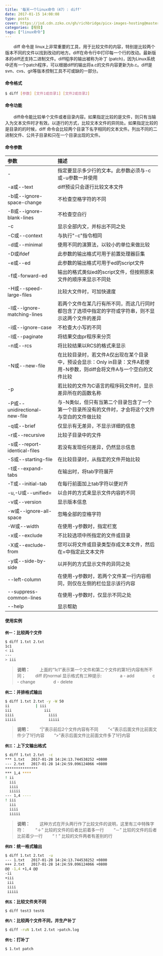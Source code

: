 ```yaml
---
title: '每天一个linux命令（47）: diff'
date: 2017-01-15 14:08:08
type: posts
cover: https://jsd.cdn.zzko.cn/gh/richbridge/picx-images-hosting@master/thumbnail/audit.jpg
categories: [程技]
tags: ["linux命令"]
---
```

　　diff 命令是 linux上非常重要的工具，用于比较文件的内容，特别是比较两个版本不同的文件以找到改动的地方。diff在命令行中打印每一个行的改动。最新版本的diff还支持二进制文件。diff程序的输出被称为补丁 (patch)，因为Linux系统中还有一个patch程序，可以根据diff的输出将a.c的文件内容更新为b.c。diff是svn、cvs、git等版本控制工具不可或缺的一部分。
<!--more -->
#### 命令格式
```bash
$ diff [参数] [文件1或目录1] [文件2或目录2]
```
#### 命令功能
　　diff命令能比较单个文件或者目录内容。如果指定比较的是文件，则只有当输入为文本文件时才有效。以逐行的方式，比较文本文件的异同处。如果指定比较的是目录的的时候，diff 命令会比较两个目录下名字相同的文本文件。列出不同的二进制文件、公共子目录和只在一个目录出现的文件。

#### 命令参数
| 参数 | 描述 |
| :- | :- |
| - | 指定要显示多少行的文本。此参数必须与-c或-u参数一并使用 |
| -a或--text | diff预设只会逐行比较文本文件 |
| -b或--ignore-space-change | 不检查空格字符的不同 |
| -B或--ignore-blank-lines | 不检查空白行 |
| -c | 显示全部内文，并标出不同之处 |
| -C或--context | 与执行"-c"指令相同 |
| -d或--minimal | 使用不同的演算法，以较小的单位来做比较 |
| -D或ifdef | 此参数的输出格式可用于前置处理器巨集 |
| -e或--ed | 此参数的输出格式可用于ed的script文件 |
| -f或-forward-ed | 输出的格式类似ed的script文件，但按照原来文件的顺序来显示不同处 |
| -H或--speed-large-files | 比较大文件时，可加快速度 |
| -l或--ignore-matching-lines | 若两个文件在某几行有所不同，而这几行同时都包含了选项中指定的字符或字符串，则不显示这两个文件的差异 |
| -i或--ignore-case | 不检查大小写的不同 |
| -l或--paginate | 将结果交由pr程序来分页 |
| -n或--rcs | 将比较结果以RCS的格式来显示 |
| -N或--new-file | 在比较目录时，若文件A仅出现在某个目录中，预设会显示：Only in目录：文件A若使用-N参数，则diff会将文件A与一个空白的文件比较 |
| -p | 若比较的文件为C语言的程序码文件时，显示差异所在的函数名称 |
| -P或--unidirectional-new-file | 与-N类似，但只有当第二个目录包含了一个第一个目录所没有的文件时，才会将这个文件与空白的文件做比较 |
| -q或--brief | 仅显示有无差异，不显示详细的信息 |
| -r或--recursive | 比较子目录中的文件 |
| -s或--report-identical-files | 若没有发现任何差异，仍然显示信息 |
| -S或--starting-file | 在比较目录时，从指定的文件开始比较 |
| -t或--expand-tabs | 在输出时，将tab字符展开 |
| -T或--initial-tab | 在每行前面加上tab字符以便对齐 |
| -u,-U或--unified= | 以合并的方式来显示文件内容的不同 |
| -v或--version | 显示版本信息 |
| -w或--ignore-all-space | 忽略全部的空格字符 |
| -W或--width | 在使用-y参数时，指定栏宽 |
| -x或--exclude | 不比较选项中所指定的文件或目录 |
| -X或--exclude-from | 您可以将文件或目录类型存成文本文件，然后在=中指定此文本文件 |
| -y或--side-by-side | 以并列的方式显示文件的异同之处 |
| --left-column | 在使用-y参数时，若两个文件某一行内容相同，则仅在左侧的栏位显示该行内容 |
| --suppress-common-lines | 在使用-y参数时，仅显示不同之处 |
| --help | 显示帮助 |

#### 使用实例
**`例一`：比较两个文件**
```bash
$ diff 1.txt 2.txt
1c1
< ii
---
> iii
```
>**说明：**
　　上面的“1c1”表示第一个文件和第二个文件的第1行内容有所不同；
　　diff 的normal 显示格式有三种提示:
　　　　a - add
　　　　c - change
　　　　d - delete

**`例二`：并排格式输出**
```bash
$ diff 1.txt 2.txt -y -W 50
ii		      |	iii
iii			      iii
iiii			    iiii
iiiii			    iiiii
```
>**说明：**
　　“|”表示前后2个文件内容有不同
　　“<”表示后面文件比前面文件少了1行内容
　　“>”表示后面文件比前面文件多了1行内容

**`例三`：上下文输出格式**
```bash
$ diff 1.txt 2.txt  -c
*** 1.txt	2017-01-28 14:24:13.744538252 +0800
--- 2.txt	2017-01-28 14:24:59.096124066 +0800
***************
*** 1,4 ****
! ii
  iii
  iiii
  iiiii
--- 1,4 ----
! iii
  iii
  iiii
  iiiii
```
>**说明：**
　　这种方式在开头两行作了比较文件的说明，这里有三中特殊字符：
　　“＋” 比较的文件的后者比前着多一行
　　“－” 比较的文件的后者比前着少一行
　　“！” 比较的文件两者有差别的行

**`例四`：统一格式输出**
```bash
$ diff 1.txt 2.txt  -u
--- 1.txt	2017-01-28 14:24:13.744538252 +0800
+++ 2.txt	2017-01-28 14:24:59.096124066 +0800
@@ -1,4 +1,4 @@
-ii
+iii
 iii
 iiii
 iiiii
```
**`例五`：比较文件夹不同**
```bash
$ diff test3 test6
```
**`例六`：比较两个文件不同，并生产补丁**
```bash
$ diff -ruN 1.txt 2.txt >patch.log
```
**`例七`：打补丁**
```bash
$ 1.txt patch
```
